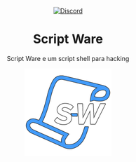 <div align="center">

[![Discord][discord-badge]][discord-link]

[discord-badge]: https://img.shields.io/badge/discord-green?labelColor=0c0d10&color=7289da&style=for-the-badge&logo=discord&logoColor=7289da
[discord-link]: https://discord.gg/zZe47mksAN

# Script Ware
Script Ware e um script shell para hacking

![Script Ware](https://raw.githubusercontent.com/porrinha09/Script-Ware/main/images/logotipo.png)

</div>